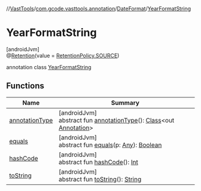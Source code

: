//[VastTools](../../../../index.md)/[com.gcode.vasttools.annotation](../../index.md)/[DateFormat](../index.md)/[YearFormatString](index.md)

# YearFormatString

[androidJvm]\
@[Retention](https://developer.android.com/reference/kotlin/java/lang/annotation/Retention.html)(value = [RetentionPolicy.SOURCE](https://developer.android.com/reference/kotlin/java/lang/annotation/RetentionPolicy.html))

annotation class [YearFormatString](index.md)

## Functions

| Name | Summary |
|---|---|
| [annotationType](index.md#-2087345088%2FFunctions%2F1522689039) | [androidJvm]<br>abstract fun [annotationType](index.md#-2087345088%2FFunctions%2F1522689039)(): [Class](https://developer.android.com/reference/kotlin/java/lang/Class.html)<out [Annotation](https://developer.android.com/reference/kotlin/java/lang/annotation/Annotation.html)> |
| [equals](index.md#-1297283241%2FFunctions%2F1522689039) | [androidJvm]<br>abstract fun [equals](index.md#-1297283241%2FFunctions%2F1522689039)(p: [Any](https://kotlinlang.org/api/latest/jvm/stdlib/kotlin/-any/index.html)): [Boolean](https://kotlinlang.org/api/latest/jvm/stdlib/kotlin/-boolean/index.html) |
| [hashCode](index.md#-867487634%2FFunctions%2F1522689039) | [androidJvm]<br>abstract fun [hashCode](index.md#-867487634%2FFunctions%2F1522689039)(): [Int](https://kotlinlang.org/api/latest/jvm/stdlib/kotlin/-int/index.html) |
| [toString](index.md#-1045653699%2FFunctions%2F1522689039) | [androidJvm]<br>abstract fun [toString](index.md#-1045653699%2FFunctions%2F1522689039)(): [String](https://developer.android.com/reference/kotlin/java/lang/String.html) |
